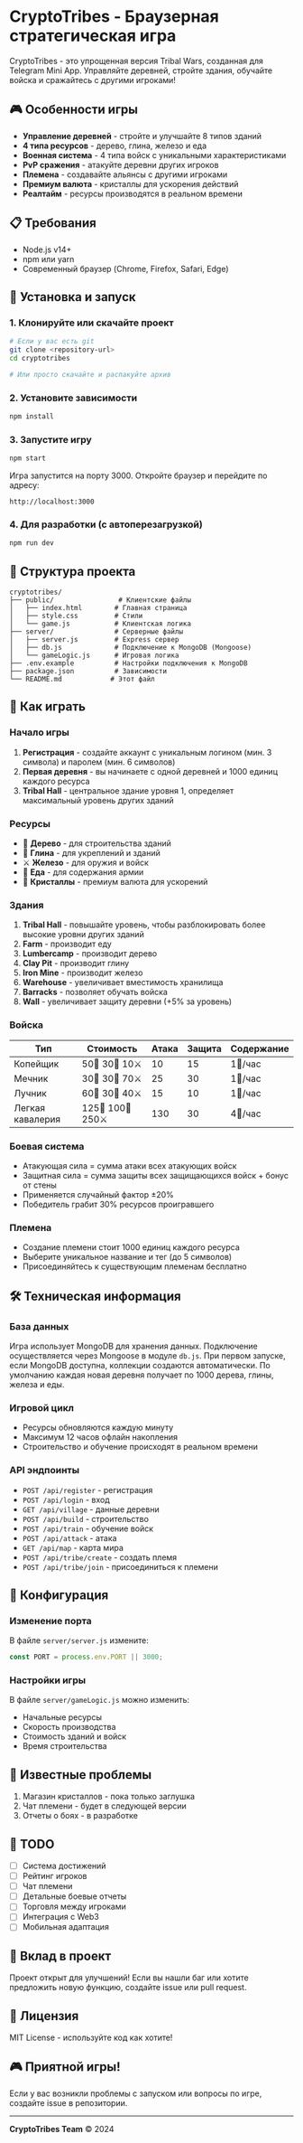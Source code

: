 # CryptoTribes - Браузерная стратегическая игра

CryptoTribes - это упрощенная версия Tribal Wars, созданная для Telegram Mini App. Управляйте деревней, стройте здания, обучайте войска и сражайтесь с другими игроками!

## 🎮 Особенности игры

- **Управление деревней** - стройте и улучшайте 8 типов зданий
- **4 типа ресурсов** - дерево, глина, железо и еда
- **Военная система** - 4 типа войск с уникальными характеристиками
- **PvP сражения** - атакуйте деревни других игроков
- **Племена** - создавайте альянсы с другими игроками
- **Премиум валюта** - кристаллы для ускорения действий
- **Реалтайм** - ресурсы производятся в реальном времени

## 📋 Требования

- Node.js v14+ 
- npm или yarn
- Современный браузер (Chrome, Firefox, Safari, Edge)

## 🚀 Установка и запуск

### 1. Клонируйте или скачайте проект

```bash
# Если у вас есть git
git clone <repository-url>
cd cryptotribes

# Или просто скачайте и распакуйте архив
```

### 2. Установите зависимости

```bash
npm install
```

### 3. Запустите игру

```bash
npm start
```

Игра запустится на порту 3000. Откройте браузер и перейдите по адресу:
```
http://localhost:3000
```

### 4. Для разработки (с автоперезагрузкой)

```bash
npm run dev
```

## 📁 Структура проекта

```
cryptotribes/
├── public/                # Клиентские файлы
│   ├── index.html        # Главная страница
│   ├── style.css         # Стили
│   └── game.js           # Клиентская логика
├── server/               # Серверные файлы
│   ├── server.js         # Express сервер
│   ├── db.js             # Подключение к MongoDB (Mongoose)
│   └── gameLogic.js      # Игровая логика
├── .env.example          # Настройки подключения к MongoDB
├── package.json          # Зависимости
└── README.md            # Этот файл
```

## 🎯 Как играть

### Начало игры

1. **Регистрация** - создайте аккаунт с уникальным логином (мин. 3 символа) и паролем (мин. 6 символов)
2. **Первая деревня** - вы начинаете с одной деревней и 1000 единиц каждого ресурса
3. **Tribal Hall** - центральное здание уровня 1, определяет максимальный уровень других зданий

### Ресурсы

- 🌳 **Дерево** - для строительства зданий
- 🧱 **Глина** - для укреплений и зданий
- ⚔️ **Железо** - для оружия и войск
- 🌾 **Еда** - для содержания армии
- 💎 **Кристаллы** - премиум валюта для ускорений

### Здания

1. **Tribal Hall** - повышайте уровень, чтобы разблокировать более высокие уровни других зданий
2. **Farm** - производит еду
3. **Lumbercamp** - производит дерево
4. **Clay Pit** - производит глину
5. **Iron Mine** - производит железо
6. **Warehouse** - увеличивает вместимость хранилища
7. **Barracks** - позволяет обучать войска
8. **Wall** - увеличивает защиту деревни (+5% за уровень)

### Войска

| Тип | Стоимость | Атака | Защита | Содержание |
|-----|-----------|-------|---------|------------|
| Копейщик | 50🌳 30🧱 10⚔️ | 10 | 15 | 1🌾/час |
| Мечник | 30🌳 30🧱 70⚔️ | 25 | 30 | 1🌾/час |
| Лучник | 60🌳 30🧱 40⚔️ | 15 | 10 | 1🌾/час |
| Легкая кавалерия | 125🌳 100🧱 250⚔️ | 130 | 30 | 4🌾/час |

### Боевая система

- Атакующая сила = сумма атаки всех атакующих войск
- Защитная сила = сумма защиты всех защищающихся войск + бонус от стены
- Применяется случайный фактор ±20%
- Победитель грабит 30% ресурсов проигравшего

### Племена

- Создание племени стоит 1000 единиц каждого ресурса
- Выберите уникальное название и тег (до 5 символов)
- Присоединяйтесь к существующим племенам бесплатно

## 🛠️ Техническая информация

### База данных

Игра использует MongoDB для хранения данных. Подключение осуществляется через Mongoose в модуле `db.js`. При первом запуске, если MongoDB доступна, коллекции создаются автоматически.
По умолчанию каждая новая деревня получает по 1000 дерева, глины, железа и еды.
### Игровой цикл

- Ресурсы обновляются каждую минуту
- Максимум 12 часов офлайн накопления
- Строительство и обучение происходят в реальном времени

### API эндпоинты

- `POST /api/register` - регистрация
- `POST /api/login` - вход
- `GET /api/village` - данные деревни
- `POST /api/build` - строительство
- `POST /api/train` - обучение войск
- `POST /api/attack` - атака
- `GET /api/map` - карта мира
- `POST /api/tribe/create` - создать племя
- `POST /api/tribe/join` - присоединиться к племени

## 🔧 Конфигурация

### Изменение порта

В файле `server/server.js` измените:
```javascript
const PORT = process.env.PORT || 3000;
```

### Настройки игры

В файле `server/gameLogic.js` можно изменить:
- Начальные ресурсы
- Скорость производства
- Стоимость зданий и войск
- Время строительства

## 🐛 Известные проблемы

1. Магазин кристаллов - пока только заглушка
2. Чат племени - будет в следующей версии
3. Отчеты о боях - в разработке

## 📝 TODO

- [ ] Система достижений
- [ ] Рейтинг игроков
- [ ] Чат племени
- [ ] Детальные боевые отчеты
- [ ] Торговля между игроками
- [ ] Интеграция с Web3
- [ ] Мобильная адаптация

## 🤝 Вклад в проект

Проект открыт для улучшений! Если вы нашли баг или хотите предложить новую функцию, создайте issue или pull request.

## 📄 Лицензия

MIT License - используйте код как хотите!

## 🎮 Приятной игры!

Если у вас возникли проблемы с запуском или вопросы по игре, создайте issue в репозитории.

---

**CryptoTribes Team** © 2024